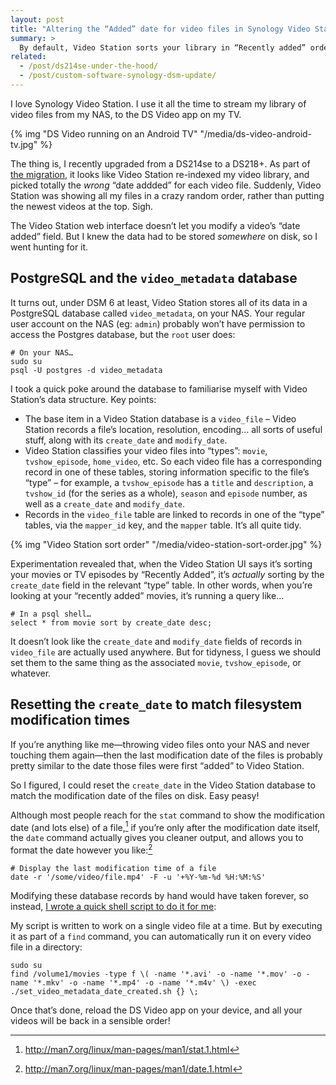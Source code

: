 ```yaml
---
layout: post
title: "Altering the “Added” date for video files in Synology Video Station"
summary: >
  By default, Video Station sorts your library in “Recently added” order. But this order can get messed up when you migrate disks or re-index your library. Here’s how you can fix it with a little bit of SQL.
related:
  - /post/ds214se-under-the-hood/
  - /post/custom-software-synology-dsm-update/
---
```


I love Synology Video Station. I use it all the time to stream my library of video files from my NAS, to the DS Video app on my TV.

{% img "DS Video running on an Android TV" "/media/ds-video-android-tv.jpg" %}

The thing is, I recently upgraded from a DS214se to a DS218+. As part of [the migration](https://www.synology.com/en-us/knowledgebase/DSM/tutorial/General/How_to_migrate_between_Synology_NAS_DSM_6_0_and_later), it looks like Video Station re-indexed my video library, and picked totally the _wrong_ “date addded” for each video file. Suddenly, Video Station was showing all my files in a crazy random order, rather than putting the newest videos at the top. Sigh.

The Video Station web interface doesn’t let you modify a video’s “date added” field. But I knew the data had to be stored _somewhere_ on disk, so I went hunting for it.

## PostgreSQL and the `video_metadata` database

It turns out, under DSM 6 at least, Video Station stores all of its data in a PostgreSQL database called `video_metadata`, on your NAS. Your regular user account on the NAS (eg: `admin`) probably won’t have permission to access the Postgres database, but the `root` user does:

    # On your NAS…
    sudo su
    psql -U postgres -d video_metadata

I took a quick poke around the database to familiarise myself with Video Station’s data structure. Key points:

* The base item in a Video Station database is a `video_file` – Video Station records a file’s location, resolution, encoding… all sorts of useful stuff, along with its `create_date` and `modify_date`.
* Video Station classifies your video files into “types”: `movie`, `tvshow_episode`, `home_video`, etc. So each video file has a corresponding record in one of these tables, storing information specific to the file’s “type” – for example, a `tvshow_episode` has a `title` and `description`, a `tvshow_id` (for the series as a whole), `season` and `episode` number, as well as a `create_date` and `modify_date`.
* Records in the `video_file` table are linked to records in one of the “type” tables, via the `mapper_id` key, and the `mapper` table. It’s all quite tidy.

{% img "Video Station sort order" "/media/video-station-sort-order.jpg" %}

Experimentation revealed that, when the Video Station UI says it’s sorting your movies or TV episodes by “Recently Added”, it’s _actually_ sorting by the `create_date` field in the relevant “type” table. In other words, when you’re looking at your “recently added” movies, it’s running a query like…

    # In a psql shell…
    select * from movie sort by create_date desc;

It doesn’t look like the `create_date` and `modify_date` fields of records in `video_file` are actually used anywhere. But for tidyness, I guess we should set them to the same thing as the associated `movie`, `tvshow_episode`, or whatever.

## Resetting the `create_date` to match filesystem modification times

If you’re anything like me—throwing video files onto your NAS and never touching them again—then the last modification date of the files is probably pretty similar to the date those files were first “added” to Video Station.

So I figured, I could reset the `create_date` in the Video Station database to match the modification date of the files on disk. Easy peasy!

Although most people reach for the `stat` command to show the modification date (and lots else) of a file,[^1] if you’re only after the modification date itself, the `date` command actually gives you cleaner output, and allows you to format the date however you like:[^2]

    # Display the last modification time of a file
    date -r '/some/video/file.mp4' -F -u '+%Y-%m-%d %H:%M:%S'

[^1]: <http://man7.org/linux/man-pages/man1/stat.1.html>
[^2]: <http://man7.org/linux/man-pages/man1/date.1.html>

Modifying these database records by hand would have taken forever, so instead, [I wrote a quick shell script to do it for me](https://gist.github.com/zarino/b1ae16fed7e87627ba0c7f704f7d9129):

<script src="https://gist.github.com/zarino/b1ae16fed7e87627ba0c7f704f7d9129.js"></script>

My script is written to work on a single video file at a time. But by executing it as part of a `find` command, you can automatically run it on every video file in a directory:

    sudo su
    find /volume1/movies -type f \( -name '*.avi' -o -name '*.mov' -o -name '*.mkv' -o -name '*.mp4' -o -name '*.m4v' \) -exec ./set_video_metadata_date_created.sh {} \;

Once that’s done, reload the DS Video app on your device, and all your videos will be back in a sensible order!